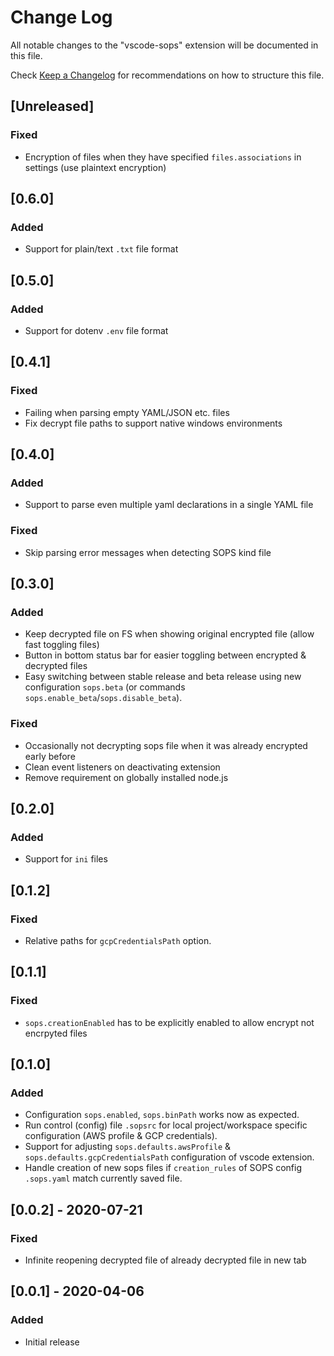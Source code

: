 # Change Log

All notable changes to the "vscode-sops" extension will be documented in this file.

Check [Keep a Changelog](http://keepachangelog.com/) for recommendations on how to structure this file.

## [Unreleased]
### Fixed
- Encryption of files when they have specified `files.associations` in settings (use plaintext encryption)

## [0.6.0]
### Added
- Support for plain/text `.txt` file format

## [0.5.0]
### Added
- Support for dotenv `.env` file format

## [0.4.1]
### Fixed
- Failing when parsing empty YAML/JSON etc. files
- Fix decrypt file paths to support native windows environments

## [0.4.0]
### Added
- Support to parse even multiple yaml declarations in a single YAML file

### Fixed
- Skip parsing error messages when detecting SOPS kind file

## [0.3.0]
### Added
- Keep decrypted file on FS when showing original encrypted file (allow fast toggling files)
- Button in bottom status bar for easier toggling between encrypted & decrypted files
- Easy switching between stable release and beta release using new configuration `sops.beta` (or commands `sops.enable_beta`/`sops.disable_beta`).

### Fixed
- Occasionally not decrypting sops file when it was already encrypted early before
- Clean event listeners on deactivating extension
- Remove requirement on globally installed node.js

## [0.2.0]
### Added
- Support for `ini` files

## [0.1.2]
### Fixed
- Relative paths for `gcpCredentialsPath` option.

## [0.1.1]
### Fixed
- `sops.creationEnabled` has to be explicitly enabled to allow encrypt not encrpyted files

## [0.1.0]
### Added
- Configuration `sops.enabled`, `sops.binPath` works now as expected.
- Run control (config) file `.sopsrc` for local project/workspace specific configuration (AWS profile & GCP credentials).
- Support for adjusting `sops.defaults.awsProfile` & `sops.defaults.gcpCredentialsPath` configuration of vscode extension.
- Handle creation of new sops files if `creation_rules` of SOPS config `.sops.yaml` match currently saved file.

## [0.0.2] - 2020-07-21
### Fixed
- Infinite reopening decrypted file of already decrypted file in new tab

## [0.0.1] - 2020-04-06
### Added
- Initial release
